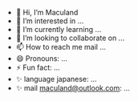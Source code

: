 - 👋 Hi, I’m Maculand
- 👀 I’m interested in ...
- 🌱 I’m currently learning ...
- 💞️ I’m looking to collaborate on ...
- 📫 How to reach me mail ...
- 😄 Pronouns: ...
- ⚡ Fun fact: ...
- ✨ language japanese: ...
- ✨ mail maculand@outlook.com: ...
<!---
Maculand/Maculand is a ✨ special ✨ repository because its `README.md` (this file) appears on your GitHub profile.
You can click the Preview link to take a look at your changes.
--->
